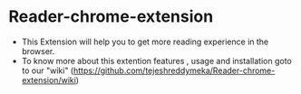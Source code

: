 # Reader-chrome-extension

* This Extension will help you to get more reading experience in the browser.
* To know more about this extention features , usage and installation  goto to our "wiki" (https://github.com/tejeshreddymeka/Reader-chrome-extension/wiki)
